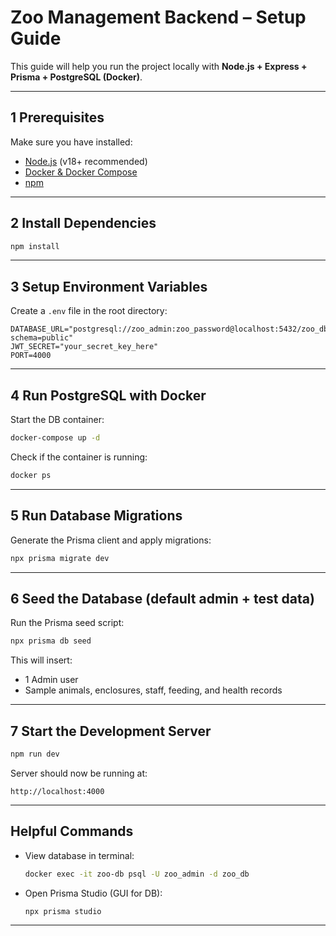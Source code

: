 # Zoo Management Backend – Setup Guide

This guide will help you run the project locally with **Node.js + Express + Prisma + PostgreSQL (Docker)**.

---

## 1 Prerequisites

Make sure you have installed:

- [Node.js](https://nodejs.org/) (v18+ recommended)
- [Docker & Docker Compose](https://docs.docker.com/get-docker/)
- [npm](https://www.npmjs.com/)

---

## 2 Install Dependencies

```bash
npm install
```

---

## 3 Setup Environment Variables

Create a `.env` file in the root directory:

```env
DATABASE_URL="postgresql://zoo_admin:zoo_password@localhost:5432/zoo_db?schema=public"
JWT_SECRET="your_secret_key_here"
PORT=4000
```

---

## 4 Run PostgreSQL with Docker

Start the DB container:

```bash
docker-compose up -d
```

Check if the container is running:

```bash
docker ps
```

---

## 5 Run Database Migrations

Generate the Prisma client and apply migrations:

```bash
npx prisma migrate dev
```

---

## 6 Seed the Database (default admin + test data)

Run the Prisma seed script:

```bash
npx prisma db seed
```

This will insert:

- 1 Admin user
- Sample animals, enclosures, staff, feeding, and health records

---

## 7 Start the Development Server

```bash
npm run dev
```

Server should now be running at:

```
http://localhost:4000
```

---

## Helpful Commands

- View database in terminal:
  ```bash
  docker exec -it zoo-db psql -U zoo_admin -d zoo_db
  ```
- Open Prisma Studio (GUI for DB):
  ```bash
  npx prisma studio
  ```

---
